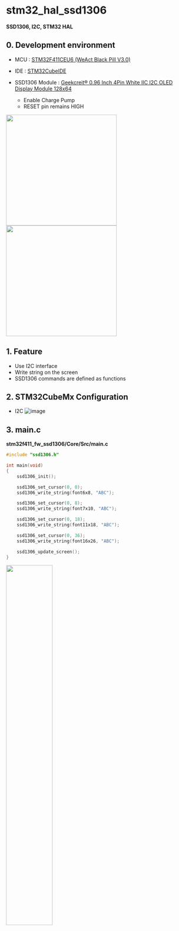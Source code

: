 # stm32_hal_ssd1306


__SSD1306, I2C, STM32 HAL__


## 0. Development environment  
* MCU : [STM32F411CEU6 (WeAct Black Pill V3.0)](https://github.com/WeActTC/MiniF4-STM32F4x1)
* IDE : [STM32CubeIDE](https://www.st.com/en/development-tools/stm32cubeide)
* SSD1306 Module : [Geekcreit® 0.96 Inch 4Pin White IIC I2C OLED Display Module 128x64](https://www.banggood.com/Geekcreit-0_96-Inch-4Pin-White-IIC-I2C-OLED-Display-Module-12864-LED-Geekcreit-for-Arduino-products-that-work-with-official-Arduino-boards-p-958196.html?akmClientCountry=Korea&p=DQ30066511122014069J&utm_campaign=educ8stv&utm_content=huangwenjie&cur_warehouse=CN)

    - Enable Charge Pump
    - RESET pin remains HIGH

<img src = "https://user-images.githubusercontent.com/48342925/124864408-cfb93300-dff3-11eb-8da6-ae32e6b231c3.png" width = "300" height = "300"><img src = "https://user-images.githubusercontent.com/48342925/124864222-82d55c80-dff3-11eb-9da4-c6ef6848ad6f.jpg" width = "300" height = "300">


## 1. Feature

- Use I2C interface
- Write string on the screen
- SSD1306 commands are defined as functions


## 2. STM32CubeMx Configuration

- I2C
![image](https://user-images.githubusercontent.com/48342925/125417497-32ca3cef-f010-490c-8961-9f549cfa895d.png)


## 3. main.c 

__stm32f411_fw_ssd1306/Core/Src/main.c__

```c
#include "ssd1306.h"

int main(void)
{
    ssd1306_init();

    ssd1306_set_cursor(0, 0);
    ssd1306_write_string(font6x8, "ABC");

    ssd1306_set_cursor(0, 8);
    ssd1306_write_string(font7x10, "ABC");

    ssd1306_set_cursor(0, 18);
    ssd1306_write_string(font11x18, "ABC");

    ssd1306_set_cursor(0, 36);
    ssd1306_write_string(font16x26, "ABC");

    ssd1306_update_screen();
}

```

<img src = "https://user-images.githubusercontent.com/48342925/125418758-c149c2b7-1df2-4a42-a911-758acb94bcdf.jpg" width = "50%">
